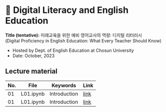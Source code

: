 # 🌱 Digital Literacy and English Education
**Title (tentative):**
미래교육을 위한 예비 영어교사의 역량: 디지털 리터러시   
(Digital Proficiency in English Education: What Every Teacher Should Know)


- Hosted by Dept. of English Education at Chosun University
- Date: October, 2023

## Lecture material

|No.|File|Keywords|Link|
|--|--|--|--|
|01|L01.ipynb|Introduction|[link](https://github.com/MK316/workshops/blob/main/2023CSU/CU_lecture01.ipynb)|
|01|L01.ipynb|Introduction|[link](https://github.com/MK316/workshops/blob/main/2023CSU/CU_lecture02.ipynb)|

